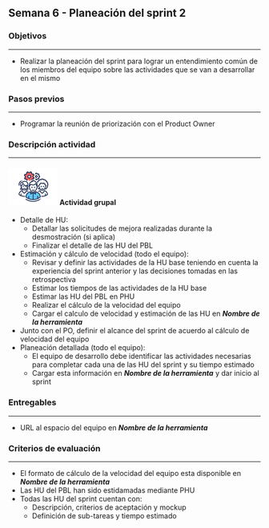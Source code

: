 
## Semana 6 - Planeación del sprint 2

### Objetivos

---
* Realizar la planeación del sprint para lograr un entendimiento común de los miembros del equipo sobre las actividades que se van a desarrollar en el mismo


### Pasos previos

---
* Programar la reunión de priorización con el Product Owner


### Descripción actividad

---
#### ![](./../../assets/images/grupo.png) Actividad grupal

* Detalle de HU:
  * Detallar las solicitudes de mejora realizadas durante la desmostración (si aplica)
  * Finalizar el detalle de las HU del PBL
* Estimación y cálculo de velocidad (todo el equipo):
  * Revisar y definir las actividades de la HU base teniendo en cuenta la experiencia del sprint anterior y las decisiones tomadas en las retrospectiva
  * Estimar los tiempos de las actividades de la HU base
  * Estimar las HU del PBL en PHU
  * Realizar el cálculo de la velocidad del equipo
  * Cargar el calculo de velocidad y estimación de las HU en **_Nombre de la herramienta_**
* Junto con el PO, definir el alcance del sprint de acuerdo al cálculo de velocidad del equipo
* Planeación detallada (todo el equipo):
  * El equipo de desarrollo debe identificar las actividades necesarias para completar cada una de las HU del sprint y su tiempo estimado
  * Cargar esta información en **_Nombre de la herramienta_** y dar inicio al sprint

### Entregables
---
* URL al espacio del equipo en **_Nombre de la herramienta_**
 

### Criterios de evaluación

---
* El formato de cálculo de la velocidad del equipo esta disponible en **_Nombre de la herramienta_**
* Las HU del PBL han sido estidamadas mediante PHU
* Todas las HU del sprint cuentan con:
  * Descripción, criterios de aceptación y mockup
  * Definición de sub-tareas y tiempo estimado
